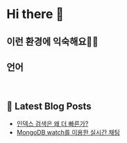 # Hi there 👋

## 이런 환경에 익숙해요✍🏼

## 언어

<p>
  <img alt="" src= "https://img.shields.io/badge/JavaScript-F7DF1E?style=flat-square&logo=JavaScript&logoColor=white"/> 
  <img alt="" src= "https://img.shields.io/badge/TypeScript-black?logo=typescript&logoColor=blue"/>
</p>

## 📕 Latest Blog Posts

<ul><li><a href='https://mynspluto.tistory.com/7' target='_blank'>인덱스 검색은 왜 더 빠른가?</a></li><li><a href='https://mynspluto.tistory.com/6' target='_blank'>MongoDB watch를 이용한 실시간 채팅</a></li></ul>
